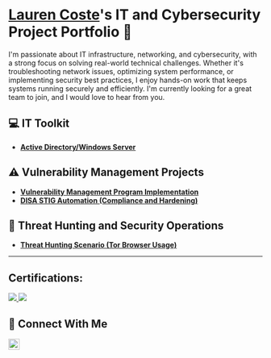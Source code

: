 # <a href="https://www.linkedin.com/in/lauren-coste/">Lauren Coste</a>'s IT and Cybersecurity Project Portfolio 🔐

I'm passionate about IT infrastructure, networking, and cybersecurity, with a strong focus on solving real-world technical challenges. Whether it's troubleshooting network issues, optimizing system performance, or implementing security best practices, I enjoy hands-on work that keeps systems running securely and efficiently. I'm currently looking for a great team to join, and I would love to hear from you.
## 💻 IT Toolkit
- **[Active Directory/Windows Server](https://github.com/lgc3/Active-Directory-Windows-Server/tree/main)**

## ⚠️ Vulnerability Management Projects

- **[Vulnerability Management Program Implementation](https://github.com/lgc3/Vulnerability-Management-Program)**
- **[DISA STIG Automation (Compliance and Hardening)](https://github.com/lgc3/lgc3/tree/main/STIGS)**

<!--
- **[Programmatic Vulnerability Remediations (PowerShell and BASH)](https://github.com/joshcybertest/programmatic-vulnerability-remediations)**
-->

## 🚨 Threat Hunting and Security Operations

- **[Threat Hunting Scenario (Tor Browser Usage)](https://github.com/lgc3/threat-hunting-scenario-tor)**
<hr/>

## Certifications:
<div>
  <a href="https://www.credly.com/badges/927c7b62-c425-4644-aa02-3dfc1f96177d">
    <img src="https://img.shields.io/badge/CompTIA_Security+-FF0000?style=for-the-badge" />
  </a>
  <a href="https://www.credly.com/badges/b235e4bc-c4c4-45d0-83a0-aab2e15b520c">
    <img src="https://img.shields.io/badge/CompTIA_Network+-007ACC?style=for-the-badge" />
  </a>
</div>

## 🤳 Connect With Me


[<img align="left" alt="Lauren's Linkedin | LinkedIn" width="22px" src="https://cdn.jsdelivr.net/npm/simple-icons@v3/icons/linkedin.svg" />][linkedin]

[linkedin]: https://linkedin.com/in/lauren-coste
